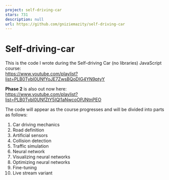 ```yaml
---
project: self-driving-car
stars: 731
description: null
url: https://github.com/gniziemazity/self-driving-car
---
```


Self-driving-car
================

This is the code I wrote during the Self-driving Car (no libraries) JavaScript course:  
https://www.youtube.com/playlist?list=PLB0Tybl0UNfYoJE7ZwsBQoDIG4YN9ptyY

**Phase 2** is also out now here:  
https://www.youtube.com/playlist?list=PLB0Tybl0UNfZtY5IQl1aNwcoOPJNtnPEO

The code will appear as the course progresses and will be divided into parts as follows:

1.  Car driving mechanics
2.  Road definition
3.  Artificial sensors
4.  Collision detection
5.  Traffic simulation
6.  Neural network
7.  Visualizing neural networks
8.  Optimizing neural networks
9.  Fine-tuning
10.  Live stream variant
